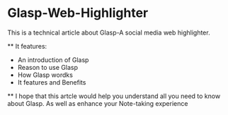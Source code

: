 # Glasp-Web-Highlighter

This is a technical article about Glasp-A social media web highlighter.

** It features:

- An introduction of Glasp
- Reason to use Glasp
- How Glasp wordks
- It features and Benefits

** I hope that this artcle would help you understand all you need to know about Glasp. As well as enhance your Note-taking experience
